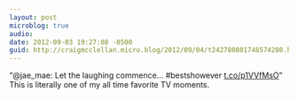 ```yaml
---
layout: post
microblog: true
audio: 
date: 2012-09-03 19:27:08 -0500
guid: http://craigmcclellan.micro.blog/2012/09/04/t242780801748574208.html
---
```

“@jae_mae: Let the laughing commence... #bestshowever [t.co/p1VVfMsO](http://t.co/p1VVfMsO)” This is literally one of my all time favorite TV moments.
